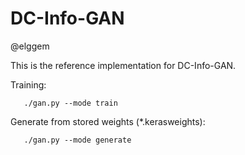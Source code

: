 # DC-Info-GAN
@elggem

This is the reference implementation for DC-Info-GAN.

Training:

```
   ./gan.py --mode train
```

Generate from stored weights (*.kerasweights):

```
   ./gan.py --mode generate
```

